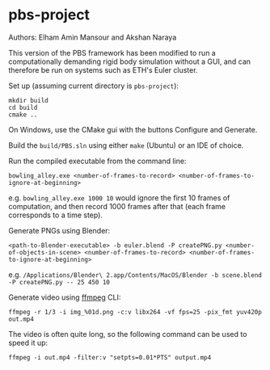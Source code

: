 # pbs-project

Authors: Elham Amin Mansour and Akshan Naraya

This version of the PBS framework has been modified to run a computationally demanding rigid body simulation without a GUI, and can therefore be run on systems such as ETH's Euler cluster.

Set up (assuming current directory is `pbs-project`):
```
mkdir build
cd build
cmake ..
```
On Windows, use the CMake gui with the buttons Configure and Generate.

Build the `build/PBS.sln` using either `make` (Ubuntu) or an IDE of choice.

Run the compiled executable from the command line:
```
bowling_alley.exe <number-of-frames-to-record> <number-of-frames-to-ignore-at-beginning>
```
e.g. `bowling_alley.exe 1000 10` would ignore the first 10 frames of computation, and then record 1000 frames after that (each frame corresponds to a time step).

Generate PNGs using Blender:
```
<path-to-Blender-executable> -b euler.blend -P createPNG.py <number-of-objects-in-scene> <number-of-frames-to-record> <number-of-frames-to-ignore-at-beginning>
```
e.g. `/Applications/Blender\ 2.app/Contents/MacOS/Blender -b scene.blend -P createPNG.py -- 25 450 10`

Generate video using [ffmpeg](https://ffmpeg.org/) CLI:
```
ffmpeg -r 1/3 -i img_%01d.png -c:v libx264 -vf fps=25 -pix_fmt yuv420p out.mp4
```

The video is often quite long, so the following command can be used to speed it up:
```
ffmpeg -i out.mp4 -filter:v "setpts=0.01*PTS" output.mp4
```
